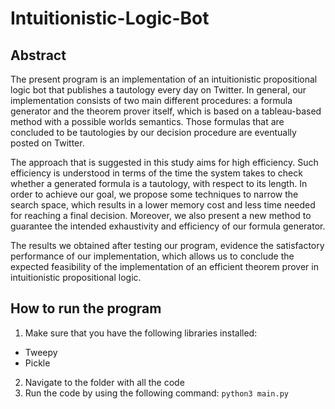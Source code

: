 # Intuitionistic-Logic-Bot
## Abstract
The present program is an implementation of an intuitionistic propositional logic bot that publishes a tautology every day on Twitter. In general, our implementation consists  of  two  main  different procedures: a formula generator and the theorem prover itself, which is based on a tableau-based method with a possible worlds semantics. Those formulas that are concluded to be tautologies by our decision procedure are eventually posted on Twitter. 

The approach that is suggested in this study aims for high efficiency. Such efficiency is understood in terms of the time the system takes to check whether a generated formula is a tautology, with respect to its length. In order to achieve our goal, we propose some techniques to narrow the search space, which results in a lower memory cost and less time needed for reaching a final decision. Moreover, we also present a new method to guarantee the intended exhaustivity and efficiency of our formula generator.

The results we obtained after testing our program, evidence the satisfactory performance of our implementation, which allows us to conclude the expected feasibility of the implementation of an efficient theorem prover in intuitionistic propositional logic.

## How to run the program
1) Make sure that you have the following libraries installed:
* Tweepy
* Pickle

2) Navigate to the folder with all the code
3) Run the code by using the following command:
```python3 main.py```
